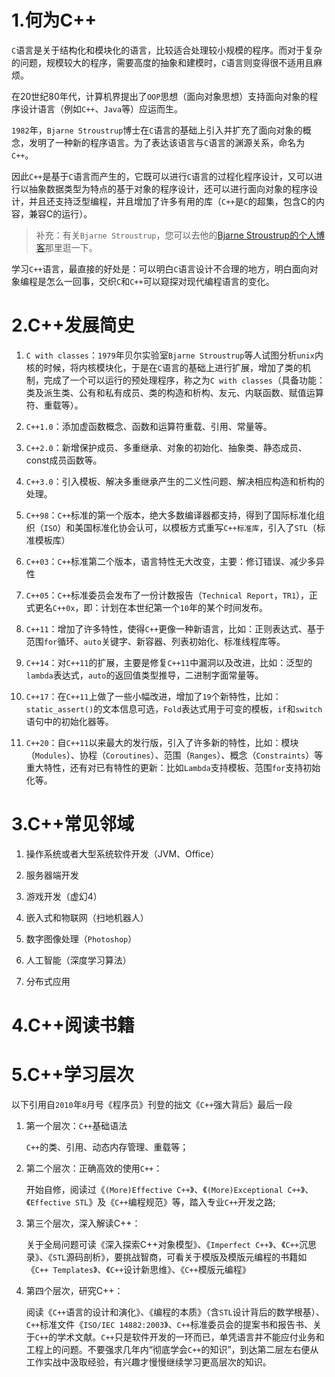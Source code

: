 

# 1.何为C++

`C`语言是关于结构化和模块化的语言，比较适合处理较小规模的程序。而对于复杂的问题，规模较大的程序，需要高度的抽象和建模时，`C`语言则变得很不适用且麻烦。

在20世纪80年代，计算机界提出了`OOP`思想（面向对象思想）支持面向对象的程序设计语言（例如`C++`、`Java`等）应运而生。

`1982`年，`Bjarne Stroustrup`博士在`C`语言的基础上引入并扩充了面向对象的概念，发明了一种新的程序语言。为了表达该语言与`C`语言的渊源关系，命名为`C++`。

因此`C++`是基于`C`语言而产生的，它既可以进行`C`语言的过程化程序设计，又可以进行以抽象数据类型为特点的基于对象的程序设计，还可以进行面向对象的程序设计，并且还支持泛型编程，并且增加了许多有用的库（`C++`是`C`的超集，包含C的内容，兼容C的运行）。

> 补充：有关`Bjarne Stroustrup`，您可以去他的[Bjarne Stroustrup的个人博客](https://www.stroustrup.com/)那里逛一下。

学习`C++`语言，最直接的好处是：可以明白`C`语言设计不合理的地方，明白面向对象编程是怎么一回事，交织`C`和`C++`可以窥探对现代编程语言的变化。

# 2.C++发展简史

1. `C with classes`：`1979`年贝尔实验室`Bjarne Stroustrup`等人试图分析`unix`内核的时候，将内核模块化，于是在`C`语言的基础上进行扩展，增加了类的机制，完成了一个可以运行的预处理程序，称之为`C with classes`（具备功能：类及派生类、公有和私有成员、类的构造和析构、友元、内联函数、赋值运算符、重载等）。

2. `C++1.0`：添加虚函数概念、函数和运算符重载、引用、常量等。

3. `C++2.0`：新增保护成员、多重继承、对象的初始化、抽象类、静态成员、const成员函数等。

4. `C++3.0`：引入模板、解决多重继承产生的二义性问题、解决相应构造和析构的处理。

5. `C++98`：`C++`标准的第一个版本，绝大多数编译器都支持，得到了国际标准化组织（`ISO`）和美国标准化协会认可，以模板方式重写`C++标准库`，引入了`STL`（标准模板库）

6. `C++03`：`C++`标准第二个版本，语言特性无大改变，主要：修订错误、减少多异性

7. `C++05`：`C++`标准委员会发布了一份计数报告（`Technical Report`，`TR1`），正式更名`C++0x`，即：计划在本世纪第一个`10`年的某个时间发布。

8. `C++11`：增加了许多特性，使得`C++`更像一种新语言，比如：正则表达式、基于范围`for`循环、`auto`关键字、新容器、列表初始化、标准线程库等。

9. `C++14`：对`C++11`的扩展，主要是修复`C++11`中漏洞以及改进，比如：泛型的`lambda`表达式，`auto`的返回值类型推导，二进制字面常量等。

10. `C++17`：在`C++11`上做了一些小幅改进，增加了`19`个新特性，比如：`static_assert()`的文本信息可选，`Fold`表达式用于可变的模板，`if`和`switch`语句中的初始化器等。

11. `C++20`：自`C++11`以来最大的发行版，引入了许多新的特性，比如：模块（`Modules`）、协程（`Coroutines`）、范围（`Ranges`）、概念（`Constraints`）等重大特性，还有对已有特性的更新：比如`Lambda`支持模板、范围`for`支持初始化等。

# 3.C++常见邻域

1. 操作系统或者大型系统软件开发（JVM、Office）

2. 服务器端开发

3. 游戏开发（虚幻4）

4. 嵌入式和物联网（扫地机器人）

5. 数字图像处理（`Photoshop`）

6. 人工智能（深度学习算法）

7. 分布式应用

# 4.C++阅读书籍

# 5.C++学习层次

以下引用自`2010`年`8`月号《程序员》刊登的拙文《`C++`强大背后》最后一段

1. 第一个层次：`C++`基础语法
   
   `C++`的类、引用、动态内存管理、重载等；

2. 第二个层次：正确高效的使用`C++`：
   
   开始自修，阅读过《`(More)Effective C++`》、《`(More)Exceptional C++`》、《`Effective STL`》及《`C++`编程规范》等，踏入专业`C++`开发之路;

3. 第三个层次，深入解读C++：
   
   关于全局问题可读《深入探索C++对象模型》、《`Imperfect C++`》、《`C++`沉思录》、《`STL`源码剖析》，要挑战智商，可看关于模版及模版元编程的书籍如《`C++ Templates`》、《`C++`设计新思维》、《`C++`模版元编程》

4. 第四个层次，研究C++：
   
   阅读《`C++`语言的设计和演化》、《编程的本质》（含`STL`设计背后的数学根基）、`C++`标准文件《`ISO/IEC 14882:2003`》、`C++`标准委员会的提案书和报告书、关于`C++`的学术文献。`C++`只是软件开发的一环而已，单凭语言并不能应付业务和工程上的问题。不要强求几年内“彻底学会`C++`的知识”，到达第二层左右便从工作实战中汲取经验，有兴趣才慢慢继续学习更高层次的知识。
